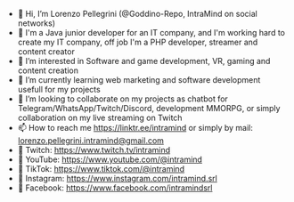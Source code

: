- 👋 Hi, I’m Lorenzo Pellegrini (@Goddino-Repo, IntraMind on social networks)
- 💼 I'm a Java junior developer for an IT company, and I'm working hard to create my IT company, off job I'm a PHP developer, streamer and content creator
- 👀 I’m interested in Software and game development, VR, gaming and content creation
- 🌱 I’m currently learning web marketing and software development usefull for my projects
- 💞️ I’m looking to collaborate on my projects as chatbot for Telegram/WhatsApp/Twitch/Discord, development MMORPG, or simply collaboration on my live streaming on Twitch
- 📫 How to reach me https://linktr.ee/intramind or simply by mail: lorenzo.pellegrini.intramind@gmail.com
- 🔗 Twitch: https://www.twitch.tv/intramind
- 🔗 YouTube: https://www.youtube.com/@intramind
- 🔗 TikTok: https://www.tiktok.com/@intramind
- 🔗 Instagram: https://www.instagram.com/intramind.srl
- 🔗 Facebook: https://www.facebook.com/intramindsrl

<!---
Goddino-Repo/Goddino-Repo is a ✨ special ✨ repository because its `README.md` (this file) appears on your GitHub profile.
You can click the Preview link to take a look at your changes.
--->
